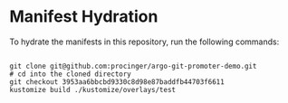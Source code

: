 
# Manifest Hydration

To hydrate the manifests in this repository, run the following commands:

```shell

git clone git@github.com:procinger/argo-git-promoter-demo.git
# cd into the cloned directory
git checkout 3953aa6bbcbd9330c8d98e87baddfb44703f6611
kustomize build ./kustomize/overlays/test
```